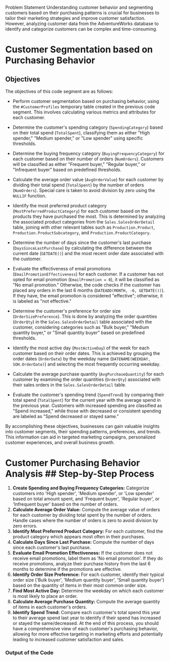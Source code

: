 
Problem Statement
Understanding customer behavior and segmenting customers based on their purchasing patterns is crucial for businesses to tailor their marketing strategies and improve customer satisfaction. However, analyzing customer data from the AdventureWorks database to identify and categorize customers can be complex and time-consuming.
# Customer Segmentation based on Purchasing Behavior


## Objectives
The objectives of this code segment are as follows:


- Perform customer segmentation based on purchasing behavior, using the `#CustomerProfiles` temporary table created in the previous code segment. This involves calculating various metrics and attributes for each customer.


- Determine the customer's spending category (`SpendingCategory`) based on their total spend (`TotalSpent`), classifying them as either "High spender," "Medium spender," or "Low spender" using specific thresholds.


- Determine the buying frequency category (`BuyingFrequencyCategory`) for each customer based on their number of orders (`NumOrders`). Customers will be classified as either "Frequent buyer," "Regular buyer," or "Infrequent buyer" based on predefined thresholds.


- Calculate the average order value (`AvgOrderValue`) for each customer by dividing their total spend (`TotalSpent`) by the number of orders (`NumOrders`). Special care is taken to avoid division by zero using the `NULLIF` function.


- Identify the most preferred product category (`MostPreferredProductCategory`) for each customer based on the products they have purchased the most. This is determined by analyzing the associated product categories from the `Sales.SalesOrderDetail` table, joining with other relevant tables such as `Production.Product`, `Production.ProductSubcategory`, and `Production.ProductCategory`.


- Determine the number of days since the customer's last purchase (`DaysSinceLastPurchase`) by calculating the difference between the current date (`GETDATE()`) and the most recent order date associated with the customer.


- Evaluate the effectiveness of email promotions (`EmailPromotionEffectiveness`) for each customer. If a customer has not opted for email promotion (`EmailPromotion = 0`), it will be classified as "No email promotion." Otherwise, the code checks if the customer has placed any orders in the last 6 months (`DATEADD(MONTH, -6, GETDATE())`). If they have, the email promotion is considered "effective"; otherwise, it is labeled as "not effective."


- Determine the customer's preference for order size (`OrderSizePreference`). This is done by analyzing the order quantities (`OrderQty`) in the `Sales.SalesOrderDetail` table associated with the customer, considering categories such as "Bulk buyer," "Medium quantity buyer," or "Small quantity buyer" based on predefined thresholds.


- Identify the most active day (`MostActiveDay`) of the week for each customer based on their order dates. This is achieved by grouping the order dates (`OrderDate`) by the weekday name (`DATENAME(WEEKDAY, SOH.OrderDate)`) and selecting the most frequently occurring weekday.


- Calculate the average purchase quantity (`AvgPurchaseQuantity`) for each customer by examining the order quantities (`OrderQty`) associated with their sales orders in the `Sales.SalesOrderDetail` table.


- Evaluate the customer's spending trend (`SpendTrend`) by comparing their total spend (`TotalSpent`) for the current year with the average spend in the previous year. Customers with increased spending are classified as "Spend increased," while those with decreased or consistent spending are labeled as "Spend decreased or stayed same."


By accomplishing these objectives, businesses can gain valuable insights into customer segments, their spending patterns, preferences, and trends. This information can aid in targeted marketing campaigns, personalized customer experiences, and overall business growth.






# Customer Purchasing Behavior Analysis ## Step-by-Step Process 
1. **Create Spending and Buying Frequency Categories:** Categorize customers into 'High spender', 'Medium spender', or 'Low spender' based on total amount spent, and 'Frequent buyer', 'Regular buyer', or 'Infrequent buyer' based on the number of orders. 
2. **Calculate Average Order Value:** Compute the average value of orders for each customer by dividing total spent by the number of orders. Handle cases where the number of orders is zero to avoid division by zero errors. 
3. **Identify Most Preferred Product Category:** For each customer, find the product category which appears most often in their purchases. 
4. **Calculate Days Since Last Purchase:** Compute the number of days since each customer's last purchase. 
5. **Evaluate Email Promotion Effectiveness:** If the customer does not receive email promotions, label them as 'No email promotion'. If they do receive promotions, analyze their purchase history from the last 6 months to determine if the promotions are effective. 
6. **Identify Order Size Preference:** For each customer, identify their typical order size ('Bulk buyer', 'Medium quantity buyer', 'Small quantity buyer') based on the quantity of items in their most common order size. 
7. **Find Most Active Day:** Determine the weekday on which each customer is most likely to place an order. 
8. **Calculate Average Purchase Quantity:** Compute the average quantity of items in each customer's orders. 
9. **Identify Spend Trend:** Compare each customer's total spend this year to their average spend last year to identify if their spend has increased or stayed the same/decreased. 
At the end of this process, you should have a comprehensive view of each customer's purchasing behavior, allowing for more effective targeting in marketing efforts and potentially leading to increased customer satisfaction and sales.


### Output of the Code
